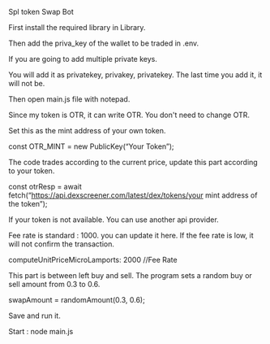 Spl token Swap Bot

First install the required library in Library.

Then add the priva_key of the wallet to be traded in .env.

If you are going to add multiple private keys.

You will add it as privatekey, privakey, privatekey. The last time you add it, it will not be.

Then open main.js file with notepad.

Since my token is OTR, it can write OTR. You don't need to change OTR.

Set this as the mint address of your own token.

const OTR_MINT = new PublicKey(“Your Token”);

The code trades according to the current price, update this part according to your token.

const otrResp = await fetch(“https://api.dexscreener.com/latest/dex/tokens/your mint address of the token”);

If your token is not available. You can use another api provider.

Fee rate is standard : 1000. you can update it here. If the fee rate is low, it will not confirm the transaction.

computeUnitPriceMicroLamports: 2000 //Fee Rate

This part is between left buy and sell. The program sets a random buy or sell amount from 0.3 to 0.6.

swapAmount = randomAmount(0.3, 0.6);

Save and run it.

Start : node main.js
